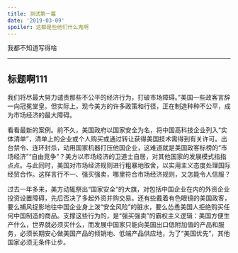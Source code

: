 ```yaml
---
title: 测试第一篇
date: '2019-03-09'
spoiler: 这都是些他们什么鬼啊
---
```


我都不知道写得啥

---

## 标题啊111

我们将尽最大努力谴责那些不公平的经济行为，打破市场障碍。”美国一些政客言辞一向冠冕堂皇。但实际上，现今美方的许多政策和行径，正在制造种种不公平，成为市场经济的最大障碍。

看看最新的案例。前不久，美国政府以国家安全为名，将中国高科技企业列入“实体清单”，清单上的企业或个人购买或通过转让获得美国技术需得到有关许可。出台禁令、连环封杀，动用国家机器打压他国企业，这难道就是美国政客标榜的“市场经济”“自由竞争”？美方以市场经济的卫道士自居，对其他国家的发展模式指指点点。与此同时，美国对市场经济规则进行粗暴地取舍，以实用主义态度处理国际经贸合作。这样言行不一、强买强卖，哪里符合市场经济规则，又怎能令人信服？

过去一年多来，美方动辄祭出“国家安全”的大旗，对包括中国企业在内的外资企业投资设置障碍，先后否决了多起外资并购交易。还有些戴着有色眼镜的美国政客，要么捕风捉影地往中国企业身上泼“安全风险”的脏水，要么怂恿美国人拒绝购买任何中国制造的商品。支撑这些行为的，是“强买强卖”的霸权主义逻辑：美国方便生产什么，世界就必须买什么，而发展中国家只能向美国出口低附加值的产品和服务，必须长期安心做美国产品的倾销地、低端产品供应地，为了“美国优先”，其他国家必须无条件让步。

<!-- [end](/thanks watch/) -->